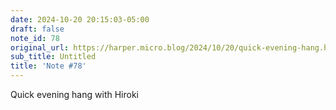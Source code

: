```yaml
---
date: 2024-10-20 20:15:03-05:00
draft: false
note_id: 78
original_url: https://harper.micro.blog/2024/10/20/quick-evening-hang.html
sub_title: Untitled
title: 'Note #78'
---
```


Quick evening hang with Hiroki